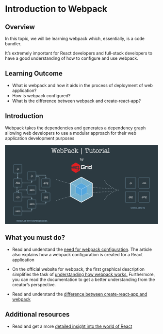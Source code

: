 ﻿# Introduction to Webpack

## Overview

In this topic, we will be learning webpack which, essentially, is a code bundler. 

It’s extremely important for React developers and full-stack developers to have a good understanding of how to configure and use webpack.


## Learning Outcome

- What is webpack and how it aids in the process of deployment of web application?
- How is webpack configured?
- What is the difference between webpack and create-react-app?

## Introduction

Webpack takes the dependencies and generates a dependency graph allowing web developers to use a modular approach for their web application development purposes

![](../images/webpack.png)

## What you must do?

- Read and understand the [need for webpack configuration](https://medium.com/@kimberleycook/intro-to-webpack-1d035a47028d). The article also explains how a webpack configuration is created for a React application


- On the official website for webpack, the first graphical description simplifies the task of [understanding how webpack works.](https://webpack.js.org/) Furthermore, you can read the documentation to get a better understanding from the creator’s perspective.

- Read and understand the [difference between create-react-app and webpack](https://medium.com/@imbudhiraja/webpack-vs-create-react-app-cb72c47f8100)

## Additional resources
- Read and get a more [detailed insight into the world of React](https://www.smashingmagazine.com/2017/02/a-detailed-introduction-to-webpack/)

